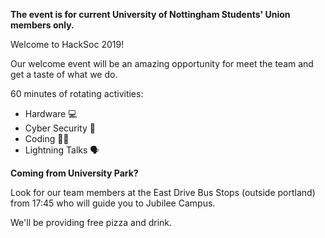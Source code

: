 __The event is for current University of Nottingham Students' Union members only.__

Welcome to HackSoc 2019!

Our welcome event will be an amazing opportunity for meet the team and get a taste of what we do.

60 minutes of rotating activities:

- Hardware        💻
- Cyber Security  🔐
- Coding          👨‍💻
- Lightning Talks 🗣

__Coming from University Park?__

Look for our team members at the East Drive Bus Stops (outside portland) from 17:45 who will guide you to Jubilee Campus.

We'll be providing free pizza and drink.